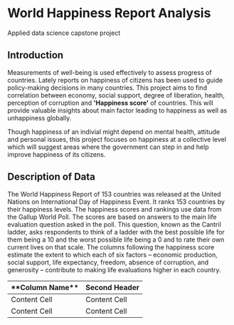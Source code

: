 # World Happiness Report Analysis

Applied data science capstone project

## Introduction

Measurements of well-being is used effectively to assess progress of countries. Lately reports on happiness of citizens has been used to guide policy-making decisions in many countries. This project aims to find correlation between economy, social support, degree of liberation, health, perception of corruption and **'Happiness score'** of countries. This will provide valuable insights about main factor leading to happiness as well as unhappiness globally. 

Though happiness of an indivial might depend on mental health, attitude and personal issues, this project focuses on happiness at a collective level which will suggest areas where the government can step in and help improve happiness of its citizens.

## Description of Data

The World Happiness Report of 153 countries was released at the United Nations on International Day of Happiness Event. It ranks 153 countries by their happiness levels. The happiness scores and rankings use data from the Gallup World Poll. The scores are based on answers to the main life evaluation question asked in the poll. This question, known as the Cantril ladder, asks respondents to think of a ladder with the best possible life for them being a 10 and the worst possible life being a 0 and to rate their own current lives on that scale. The columns following the happiness score estimate the extent to which each of six factors – economic production, social support, life expectancy, freedom, absence of corruption, and generosity – contribute to making life evaluations higher in each country.

<table>
  <thead>
    <tr>
      <th> **Column Name** </th>
      <th>Second Header</th>
    </tr>
  </thead>
  <tbody>
    <tr>
      <td>Content Cell</td>
      <td>Content Cell</td>
    </tr>
    <tr>
      <td>Content Cell</td>
      <td>Content Cell</td>
    </tr>
  </tbody>
